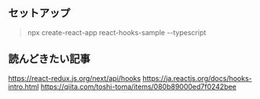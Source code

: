 ## セットアップ

> npx create-react-app react-hooks-sample --typescript

## 読んどきたい記事

https://react-redux.js.org/next/api/hooks
https://ja.reactjs.org/docs/hooks-intro.html
https://qiita.com/toshi-toma/items/080b89000ed7f0242bee
